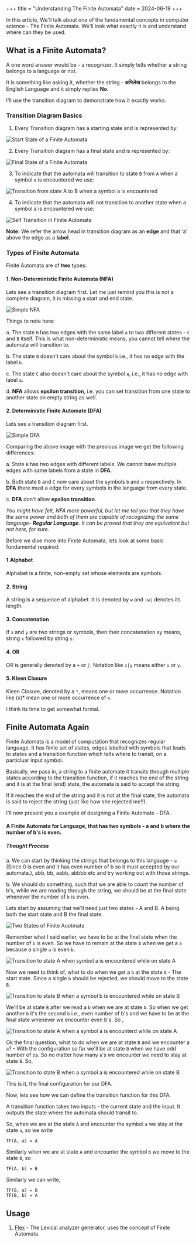 +++
title = "Understanding The Finite Automata"
date = 2024-06-19
+++

In this article, We'll talk about one of the fundamental concepts in computer science - The Finite Automata. We'll look what exactly it is and understand where can they be used. 

## What is a Finite Automata?

A one word answer would be - a recognizer.
It simply tells whether a string belongs to a language or not.

It is something like asking it, whether the string - **अभिलेख** belongs to the English Language and it simply replies **No**.

I'll use the transition diagram to demonstrate how it exactly works.

### Transition Diagram Basics

1) Every Transition diagram has a starting state and is represented by:

![Start State of a Finite Automata](/img_fa/start-state.png)

2) Every Transition diagram has a final state and is represented by:

![Final State of a Finite Automata](/img_fa/final-state.png)

3) To indicate that the automata will transition to state `B` from `A` when a symbol `a` is encountered we use:

![Transition from state A to B when a symbol a is encountered](/img_fa/transition-from-a-to-b.png)

4) To indicate that the automata will not transition to another state when a symbol a is encountered we use:

![Self Transition in Finite Automata](/img_fa/self-transition.png)

**Note:** We refer the arrow head in transition diagram as an **edge** and that 'a' above the edge as a **label**.

### Types of Finite Automata 

Finite Automata are of **two** types:

#### 1. Non-Deterministic Finite Automata (NFA)

Lets see a transition diagram first. Let me just remind you this is not a complete diagram, it is missing a start and end state.

![Simple NFA](/img_fa/simple-nfa.png)

Things to note here:

a. The state `B` has two edges with the same label `a` to two different states - `C` and `B` itself. This is what non-deterministic means, you cannot tell where the automata will transition to.

b. The state `B` doesn't care about the symbol `b` i.e., it has no edge with the label `b`.

c. The state `C` also doesn't care about the symbol `a`, i.e., it has no edge with label `a`.

d. **NFA** allows **epsilon transition**, i.e. you can set transition from one state to another state on empty string as well.

#### 2. Deterministic Finite Automate (DFA)

Lets see a transition diagram first.

![Simple DFA](/img_fa/simple-dfa.png)

Comparing the above image with the previous image we get the following differences:

a. State `B` has two edges with different labels. We cannot have multiple edges with same labels from a state in **DFA**.

b. Both state `B` and `C` now care about the symbols `b` and `a` respectively. In **DFA** there must a edge for every symbols in the language from every state.

c. **DFA** don't allow **epsilon transition**.

*You might have felt, NFA more powerful, but let me tell you that they have the same power and both of them are capable of recognizing the same langauge- **Regular Language**. It can be proved that they are equivalent but not here, for sure.*

Before we dive more into Finite Automata, lets look at some basic fundamental required:

#### 1.Alphabet

Alphabet is a finite, non-empty set whose elements are symbols.

#### 2. String

A string is a sequence of alphabet. It is denoted by `w` and `|w|` denotes its length.

#### 3. Concatenation

If `x` and `y` are two strings or symbols, then their concatenation xy means, string `x` followed by string `y`.

#### 4. OR

OR is generally denoted by a `+` or `|`. Notation like `x|y` means either `x` or `y`.

#### 5. Kleen Closure

Kleen Closure, denoted by a `*`, means one or more occurrence. Notation like (x)* mean one or more occurrence of `x`.

I think its time to get somewhat formal.

## Finite Automata Again

Finite Automata is a model of computation that recognizes regular language. It has finite set of states, edges labelled with symbols that leads to states and a transition function which tells where to transit, on a particluar input symbol.

Basically, we pass in, a string to a finite automate it transits through multiple states according to the transition function, if it reaches the end of the string and it is at the final (end) state, the automata is said to accept the string. 

If it reaches the end of the string and it is not at the final state, the automata is said to reject the string (just like how she rejected me!!).

I'll now present you a example of designing a Finite Automate - DFA.

#### **A Finite Automata for Language, that has two symbols - a and b where the number of b's is even.**

##### Thought Process

a. We can start by thinking the strings that belongs to this langauge - `a` (Since 0 is even and it has even number of b so it must accepted by our automata.), abb, bb, aabb, abbbb etc and try working out with those strings.

b. We should do something, such that we are able to count the number of b's, while we are reading through the string, we should be at the final state whenever the number of `b` is even.

Lets start by assuming that we'll need just two states - A and B. A being both the start state and B the final state.

![Two States of Finite Auotmata](/img_fa/two_unconnected_states.png)


Remember what I said earlier, we have to be at the final state when the number of `b` is even. So we have to remain at the state `A` when we get a `a` because a single `a` is even `b`.

![Transition to state A when symbol a is encountered while on state A](/img_fa/first-transition.png)

Now we need to think of, what to do when we get a `b` at the state `A` - The start state. Since a single `b` should be rejected, we should move to the state `B`.

![Transition to state B when a symbol b is encountered while on state B](/img_fa/second-transition.png)

We'll be at state `B` after we read a `b` when we are at state `A`. So when we get another `b` it's the second `b` i.e., even number of b's and we have to be at the final state whenever we encounter even b's. So ,

![Transition to state A when a symbol a is encounterd while on state A](/img_fa/third-transition.png)

Ok the final question, what to do when we are at state `B` and we encounter a `a`? - With the configuration so far we'll be at state `B` when we have odd number of `b`s. So no matter how many `a`'s we encounter we need to stay at state `B`. So,

![Transition to state B when a symbol a is encountered while on state B](/img_fa/fourth-transition.png)

This is it, the final configuration for our DFA.

Now, lets see how we can define the transition function for this DFA.

A transition function takes two inputs - the current state and the input. It outputs the state where the automata should transit to.

So, when we are at the state `A` and encounter the symbol `a` we stay at the state `a`, so we write

```
TF(A, a) = A
```
Similarly when we are at state `A` and encounter the symbol `b` we move to the state `B`, so 

```
TF(A, b) = B 
```

Similarly we can write,

```
TF(B, a) = B
TF(B, b) = A
```
## Usage 

1. [Flex](https://en.wikipedia.org/wiki/Flex_(lexical_analyser_generator)) - The Lexical analyzer generator, uses the concept of Finite Automata.



